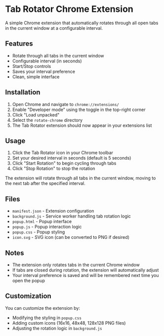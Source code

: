 # Tab Rotator Chrome Extension

A simple Chrome extension that automatically rotates through all open tabs in the current window at a configurable interval.

## Features

- Rotate through all tabs in the current window
- Configurable interval (in seconds)
- Start/Stop controls
- Saves your interval preference
- Clean, simple interface

## Installation

1. Open Chrome and navigate to `chrome://extensions/`
2. Enable "Developer mode" using the toggle in the top-right corner
3. Click "Load unpacked"
4. Select the `rotate-chrome` directory
5. The Tab Rotator extension should now appear in your extensions list

## Usage

1. Click the Tab Rotator icon in your Chrome toolbar
2. Set your desired interval in seconds (default is 5 seconds)
3. Click "Start Rotation" to begin cycling through tabs
4. Click "Stop Rotation" to stop the rotation

The extension will rotate through all tabs in the current window, moving to the next tab after the specified interval.

## Files

- `manifest.json` - Extension configuration
- `background.js` - Service worker handling tab rotation logic
- `popup.html` - Popup interface
- `popup.js` - Popup interaction logic
- `popup.css` - Popup styling
- `icon.svg` - SVG icon (can be converted to PNG if desired)

## Notes

- The extension only rotates tabs in the current Chrome window
- If tabs are closed during rotation, the extension will automatically adjust
- Your interval preference is saved and will be remembered next time you open the popup

## Customization

You can customize the extension by:
- Modifying the styling in `popup.css`
- Adding custom icons (16x16, 48x48, 128x128 PNG files)
- Adjusting the rotation logic in `background.js`
